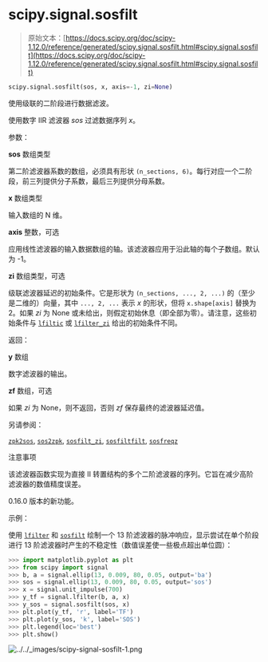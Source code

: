 # scipy.signal.sosfilt

> 原始文本：[https://docs.scipy.org/doc/scipy-1.12.0/reference/generated/scipy.signal.sosfilt.html#scipy.signal.sosfilt](https://docs.scipy.org/doc/scipy-1.12.0/reference/generated/scipy.signal.sosfilt.html#scipy.signal.sosfilt)

```py
scipy.signal.sosfilt(sos, x, axis=-1, zi=None)
```

使用级联的二阶段进行数据滤波。

使用数字 IIR 滤波器 *sos* 过滤数据序列 *x*。

参数：

**sos** 数组类型

第二阶滤波器系数的数组，必须具有形状 `(n_sections, 6)`。每行对应一个二阶段，前三列提供分子系数，最后三列提供分母系数。

**x** 数组类型

输入数组的 N 维。

**axis** 整数，可选

应用线性滤波器的输入数据数组的轴。该滤波器应用于沿此轴的每个子数组。默认为 -1。

**zi** 数组类型，可选

级联滤波器延迟的初始条件。它是形状为 `(n_sections, ..., 2, ...)` 的（至少是二维的）向量，其中 `..., 2, ...` 表示 *x* 的形状，但将 `x.shape[axis]` 替换为 2。如果 *zi* 为 None 或未给出，则假定初始休息（即全部为零）。请注意，这些初始条件与 [`lfiltic`](scipy.signal.lfiltic.html#scipy.signal.lfiltic "scipy.signal.lfiltic") 或 [`lfilter_zi`](scipy.signal.lfilter_zi.html#scipy.signal.lfilter_zi "scipy.signal.lfilter_zi") 给出的初始条件不同。

返回：

**y** 数组

数字滤波器的输出。

**zf** 数组，可选

如果 *zi* 为 None，则不返回，否则 *zf* 保存最终的滤波器延迟值。

另请参阅：

[`zpk2sos`](scipy.signal.zpk2sos.html#scipy.signal.zpk2sos "scipy.signal.zpk2sos"), [`sos2zpk`](scipy.signal.sos2zpk.html#scipy.signal.sos2zpk "scipy.signal.sos2zpk"), [`sosfilt_zi`](scipy.signal.sosfilt_zi.html#scipy.signal.sosfilt_zi "scipy.signal.sosfilt_zi"), [`sosfiltfilt`](scipy.signal.sosfiltfilt.html#scipy.signal.sosfiltfilt "scipy.signal.sosfiltfilt"), [`sosfreqz`](scipy.signal.sosfreqz.html#scipy.signal.sosfreqz "scipy.signal.sosfreqz")

注意事项

该滤波器函数实现为直接 II 转置结构的多个二阶滤波器的序列。它旨在减少高阶滤波器的数值精度误差。

0.16.0 版本的新功能。

示例：

使用 [`lfilter`](scipy.signal.lfilter.html#scipy.signal.lfilter "scipy.signal.lfilter") 和 [`sosfilt`](#scipy.signal.sosfilt "scipy.signal.sosfilt") 绘制一个 13 阶滤波器的脉冲响应，显示尝试在单个阶段进行 13 阶滤波器时产生的不稳定性（数值误差使一些极点超出单位圆）：

```py
>>> import matplotlib.pyplot as plt
>>> from scipy import signal
>>> b, a = signal.ellip(13, 0.009, 80, 0.05, output='ba')
>>> sos = signal.ellip(13, 0.009, 80, 0.05, output='sos')
>>> x = signal.unit_impulse(700)
>>> y_tf = signal.lfilter(b, a, x)
>>> y_sos = signal.sosfilt(sos, x)
>>> plt.plot(y_tf, 'r', label='TF')
>>> plt.plot(y_sos, 'k', label='SOS')
>>> plt.legend(loc='best')
>>> plt.show() 
```

![../../_images/scipy-signal-sosfilt-1.png](../Images/e253b920aaa502a3f2c8fe8d15967943.png)
